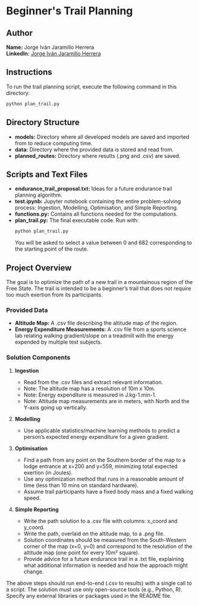 # Beginner's Trail Planning

## Author
**Name:** Jorge Iván Jaramillo Herrera  
**LinkedIn:** [Jorge Iván Jaramillo Herrera](https://www.linkedin.com/in/jorge-iv%C3%A1n-jaramillo-herrera-1a3849117/)

## Instructions
To run the trail planning script, execute the following command in this directory:
```bash
python plan_trail.py
```

## Directory Structure
- **models:** Directory where all developed models are saved and imported from to reduce computing time.
- **data:** Directory where the provided data is stored and read from.
- **planned_routes:** Directory where results (.png and .csv) are saved.

## Scripts and Text Files
- **endurance_trail_proposal.txt:** Ideas for a future endurance trail planning algorithm.
- **test.ipynb:** Jupyter notebook containing the entire problem-solving process: Ingestion, Modelling, Optimisation, and Simple Reporting.
- **functions.py:** Contains all functions needed for the computations.
- **plan_trail.py:** The final executable code. Run with:
    ```bash
    python plan_trail.py
    ```
    You will be asked to select a value between 0 and 682 corresponding to the starting point of the route.

## Project Overview
The goal is to optimize the path of a new trail in a mountainous region of the Free State. The trail is intended to be a beginner’s trail that does not require too much exertion from its participants.

### Provided Data
- **Altitude Map:** A .csv file describing the altitude map of the region.
- **Energy Expenditure Measurements:** A .csv file from a sports science lab relating walking gradient/slope on a treadmill with the energy expended by multiple test subjects.

### Solution Components
1. **Ingestion**
    - Read from the .csv files and extract relevant information.
    - Note: The altitude map has a resolution of 10m x 10m.
    - Note: Energy expenditure is measured in J.kg-1.min-1.
    - Note: Altitude map measurements are in meters, with North and the Y-axis going up vertically.

2. **Modelling**
    - Use applicable statistics/machine learning methods to predict a person’s expected energy expenditure for a given gradient.

3. **Optimisation**
    - Find a path from any point on the Southern border of the map to a lodge entrance at x=200 and y=559, minimizing total expected exertion (in Joules).
    - Use any optimization method that runs in a reasonable amount of time (less than 10 mins on standard hardware).
    - Assume trail participants have a fixed body mass and a fixed walking speed.

4. **Simple Reporting**
    - Write the path solution to a .csv file with columns: x_coord and y_coord.
    - Write the path, overlaid on the altitude map, to a .png file.
    - Solution coordinates should be measured from the South-Western corner of the map (x=0, y=0) and correspond to the resolution of the altitude map (one point for every 10m² square).
    - Provide advice for a future endurance trail in a .txt file, explaining what additional information is needed and how the approach might change.

The above steps should run end-to-end (.csv to results) with a single call to a script. The solution must use only open-source tools (e.g., Python, R). Specify any external libraries or packages used in the README file.
